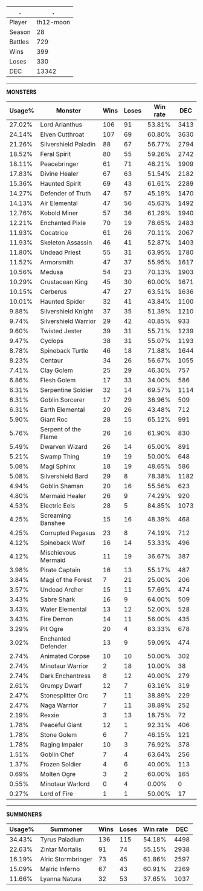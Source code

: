 .|.
|-|-
Player|th12-moon
Season|28
Battles|729
Wins|399
Loses|330
DEC|13342

---
**MONSTERS**

Usage%|Monster|Wins|Loses|Win rate|DEC|
-|-|-|-|-|-|
27.02%|Lord Arianthus|106|91|53.81%|3413|
24.14%|Elven Cutthroat|107|69|60.80%|3630|
21.26%|Silvershield Paladin|88|67|56.77%|2794|
18.52%|Feral Spirit|80|55|59.26%|2742|
18.11%|Peacebringer|61|71|46.21%|1909|
17.83%|Divine Healer|67|63|51.54%|2182|
15.36%|Haunted Spirit|69|43|61.61%|2289|
14.27%|Defender of Truth|47|57|45.19%|1470|
14.13%|Air Elemental|47|56|45.63%|1492|
12.76%|Kobold Miner|57|36|61.29%|1940|
12.21%|Enchanted Pixie|70|19|78.65%|2483|
11.93%|Cocatrice|61|26|70.11%|2067|
11.93%|Skeleton Assassin|46|41|52.87%|1403|
11.80%|Undead Priest|55|31|63.95%|1780|
11.52%|Armorsmith|47|37|55.95%|1617|
10.56%|Medusa|54|23|70.13%|1903|
10.29%|Crustacean King|45|30|60.00%|1671|
10.15%|Cerberus|47|27|63.51%|1636|
10.01%|Haunted Spider|32|41|43.84%|1100|
9.88%|Silvershield Knight|37|35|51.39%|1210|
9.74%|Silvershield Warrior|29|42|40.85%|933|
9.60%|Twisted Jester|39|31|55.71%|1239|
9.47%|Cyclops|38|31|55.07%|1193|
8.78%|Spineback Turtle|46|18|71.88%|1644|
8.23%|Centaur|34|26|56.67%|1055|
7.41%|Clay Golem|25|29|46.30%|757|
6.86%|Flesh Golem|17|33|34.00%|586|
6.31%|Serpentine Soldier|32|14|69.57%|1114|
6.31%|Goblin Sorcerer|17|29|36.96%|509|
6.31%|Earth Elemental|20|26|43.48%|712|
5.90%|Giant Roc|28|15|65.12%|991|
5.76%|Serpent of the Flame|26|16|61.90%|830|
5.49%|Dwarven Wizard|26|14|65.00%|891|
5.21%|Swamp Thing|19|19|50.00%|648|
5.08%|Magi Sphinx|18|19|48.65%|586|
5.08%|Silvershield Bard|29|8|78.38%|1182|
4.94%|Goblin Shaman|20|16|55.56%|623|
4.80%|Mermaid Healer|26|9|74.29%|920|
4.53%|Electric Eels|28|5|84.85%|1073|
4.25%|Screaming Banshee|15|16|48.39%|468|
4.25%|Corrupted Pegasus|23|8|74.19%|712|
4.12%|Spineback Wolf|16|14|53.33%|496|
4.12%|Mischievous Mermaid|11|19|36.67%|387|
3.98%|Pirate Captain|16|13|55.17%|487|
3.84%|Magi of the Forest|7|21|25.00%|206|
3.57%|Undead Archer|15|11|57.69%|474|
3.43%|Sabre Shark|16|9|64.00%|509|
3.43%|Water Elemental|13|12|52.00%|528|
3.43%|Fire Demon|14|11|56.00%|435|
3.29%|Pit Ogre|20|4|83.33%|678|
3.02%|Enchanted Defender|13|9|59.09%|474|
2.74%|Animated Corpse|10|10|50.00%|302|
2.74%|Minotaur Warrior|2|18|10.00%|38|
2.74%|Dark Enchantress|8|12|40.00%|279|
2.61%|Grumpy Dwarf|12|7|63.16%|319|
2.47%|Stonesplitter Orc|7|11|38.89%|229|
2.47%|Naga Warrior|7|11|38.89%|252|
2.19%|Rexxie|3|13|18.75%|72|
1.78%|Peaceful Giant|12|1|92.31%|406|
1.78%|Stone Golem|6|7|46.15%|121|
1.78%|Raging Impaler|10|3|76.92%|378|
1.51%|Goblin Chef|7|4|63.64%|256|
1.37%|Frozen Soldier|4|6|40.00%|113|
0.69%|Molten Ogre|3|2|60.00%|165|
0.55%|Minotaur Warlord|0|4|0.00%|0|
0.27%|Lord of Fire|1|1|50.00%|17|

---
**SUMMONERS**

Usage%|Summoner|Wins|Loses|Win rate|DEC|
-|-|-|-|-|-|
34.43%|Tyrus Paladium|136|115|54.18%|4498|
22.63%|Zintar Mortalis|91|74|55.15%|2938|
16.19%|Alric Stormbringer|73|45|61.86%|2597|
15.09%|Malric Inferno|67|43|60.91%|2269|
11.66%|Lyanna Natura|32|53|37.65%|1037|
